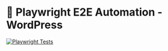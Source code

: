 # 🧪 Playwright E2E Automation - WordPress

[![Playwright Tests](https://github.com/dotunayan2/playwright-wordpress/actions/workflows/playwright.yml/badge.svg)](https://github.com/dotunayan2/playwright-wordpress/actions)
